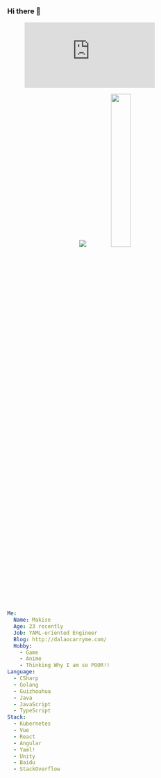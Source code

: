 ### Hi there 👋

<figure><embed src="https://wakatime.com/share/@9f6b5697-8f8e-4abc-b84e-ca733359fc01/e1083fd5-8441-4bc0-9222-f214d9bbf8d9.svg"></embed></figure>
 
<p align="center" text-align="center">
  <img src="https://github-readme-stats.vercel.app/api?username=Okabe-Kurisu&show_icons=true"/>
  <img src="https://wakatime.com/share/@9f6b5697-8f8e-4abc-b84e-ca733359fc01/8c5e1ab7-995a-41ff-b7b7-6ecefe33de9b.png" width="30%" />
</p>

```yaml
Me:
  Name: Makise
  Age: 23 recently
  Job: YAML-oriented Engineer
  Blog: http://dalaocarryme.com/
  Hobby: 
    - Game
    - Anime
    - Thinking Why I am so POOR!!
Language:
  - CSharp
  - Golang
  - Guizhouhua
  - Java
  - JavaScript
  - TypeScript
Stack:
  - Kubernetes
  - Vue
  - React
  - Angular
  - Yaml!
  - Unity
  - Baidu
  - StackOverflow
 ```

